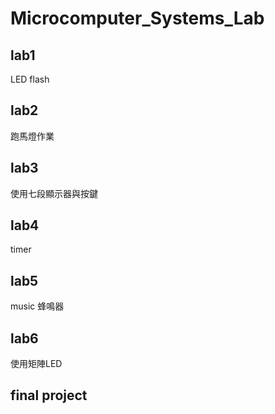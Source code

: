 # Microcomputer_Systems_Lab

## lab1
LED  flash

## lab2
跑馬燈作業

## lab3
使用七段顯示器與按鍵

## lab4
timer

## lab5 
music 蜂鳴器

## lab6
使用矩陣LED

## final project

